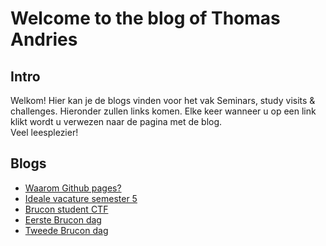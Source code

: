 # Welcome to the blog of Thomas Andries

## Intro

Welkom! Hier kan je de blogs vinden voor het vak Seminars, study visits & challenges. Hieronder zullen links komen. Elke keer wanneer u op een link klikt wordt u verwezen naar de pagina met de blog.
<br/>
Veel leesplezier!

## Blogs

- <a href="/github.html">Waarom Github pages?</a>
- <a href="/vacature.html">Ideale vacature semester 5</a>
- <a href="/student_ctf.html">Brucon student CTF</a>
- <a href="/Brucon_dag1.html">Eerste Brucon dag</a>
- <a href="/Brucon_dag2.html">Tweede Brucon dag</a>


